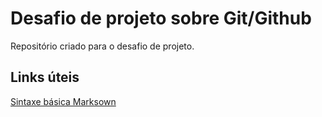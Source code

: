 #  Desafio de projeto sobre Git/Github
Repositório criado para o desafio de projeto.

## Links úteis
[Sintaxe básica Marksown](https://www.markdownguide.org/basic-syntax/)
